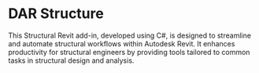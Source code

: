 # DAR Structure 
This Structural Revit add-in, developed using C#, is designed to streamline and automate structural workflows within Autodesk Revit. It enhances productivity for structural engineers by providing tools tailored to common tasks in structural design and analysis.

